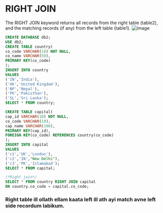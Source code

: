 # RIGHT JOIN
The RIGHT JOIN keyword returns all records from the right table (table2), and the matching records (if any) from the left table (table1).
![image](https://github.com/yadhukishore/EnteSQL/assets/110115711/ee15f9ba-f4e6-4426-9084-5e119a1b2eac)


```sql
CREATE DATABASE db2;
USE db2;
CREATE TABLE country(
co_code VARCHAR(10) NOT NULL,
co_name VARCHAR(50),
PRIMARY KEY(co_code)
);
INSERT INTO country
VALUES
('IN','India'),
('UK','United Kingdom'),
('NP','Nepal'),
('PK','Pakisthan'),
('SL','Sri Lanka');
SELECT * FROM country;

CREATE TABLE capital(
cap_id VARCHAR(10) NOT NULL,
co_code VARCHAR(10),
cap_name VARCHAR(100),
PRIMARY KEY(cap_id),
FOREIGN KEY(co_code) REFERENCES country(co_code)
);
INSERT INTO capital
VALUES
('c1','UK','London'),
('c2','IN',"New Delhi"),
('c3','PK','Islamabad');
SELECT * FROM capital;

/*Right join*/
SELECT * FROM country RIGHT JOIN capital
ON country.co_code = capital.co_code;
```

### Right table ill ollath ellam kaata left ill ath ayi match avne left side recordum labikum.
